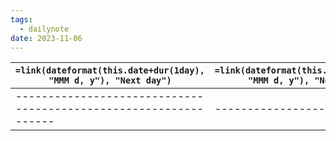 ```yaml
---
tags:
  - dailynote
date: 2023-11-06
---
```

| `=link(dateformat(this.date+dur(1day), "MMM d, y"), "Next day")` | `=link(dateformat(this.date+dur(1day), "MMM d, y"), "Next day")` |     |     |
| ---------------------------------------------------------------- | ---------------------------------------------------------------- | --- | --- |
| ---------------------------------------------------------------- | -----------------|                                                                  |     |     |